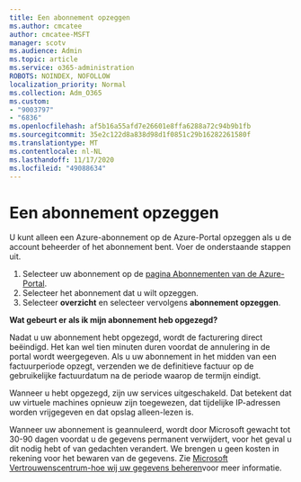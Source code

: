 ```yaml
---
title: Een abonnement opzeggen
ms.author: cmcatee
author: cmcatee-MSFT
manager: scotv
ms.audience: Admin
ms.topic: article
ms.service: o365-administration
ROBOTS: NOINDEX, NOFOLLOW
localization_priority: Normal
ms.collection: Adm_O365
ms.custom:
- "9003797"
- "6836"
ms.openlocfilehash: af5b16a55afd7e26601e8ffa6288a72c94b9b1fb
ms.sourcegitcommit: 35e2c122d8a838d98d1f0851c29b16282261580f
ms.translationtype: MT
ms.contentlocale: nl-NL
ms.lasthandoff: 11/17/2020
ms.locfileid: "49088634"
---
```

# <a name="how-to-cancel-a-subscription"></a>Een abonnement opzeggen

U kunt alleen een Azure-abonnement op de Azure-Portal opzeggen als u de account beheerder of het abonnement bent. Voer de onderstaande stappen uit.

1. Selecteer uw abonnement op de [pagina Abonnementen van de Azure-Portal](https://ms.portal.azure.com/#blade/Microsoft_Azure_Billing/SubscriptionsBlade).
2. Selecteer het abonnement dat u wilt opzeggen.
3. Selecteer **overzicht** en selecteer vervolgens **abonnement opzeggen**.

**Wat gebeurt er als ik mijn abonnement heb opgezegd?**

Nadat u uw abonnement hebt opgezegd, wordt de facturering direct beëindigd. Het kan wel tien minuten duren voordat de annulering in de portal wordt weergegeven. Als u uw abonnement in het midden van een factuurperiode opzegt, verzenden we de definitieve factuur op de gebruikelijke factuurdatum na de periode waarop de termijn eindigt.

Wanneer u hebt opgezegd, zijn uw services uitgeschakeld. Dat betekent dat uw virtuele machines opnieuw zijn toegewezen, dat tijdelijke IP-adressen worden vrijgegeven en dat opslag alleen-lezen is.

Wanneer uw abonnement is geannuleerd, wordt door Microsoft gewacht tot 30-90 dagen voordat u de gegevens permanent verwijdert, voor het geval u dit nodig hebt of van gedachten verandert. We brengen u geen kosten in rekening voor het bewaren van de gegevens. Zie [Microsoft Vertrouwenscentrum-hoe wij uw gegevens beheren](https://www.microsoft.com/trust-center/privacy/data-management#leave)voor meer informatie.

